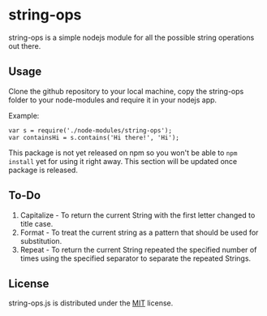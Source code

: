 # string-ops

string-ops is a simple nodejs module for all the possible string operations out there.

## Usage

Clone the github repository to your local machine, copy the string-ops folder to your node-modules and require it in your nodejs app.

Example:
```
var s = require('./node-modules/string-ops');
var containsHi = s.contains('Hi there!', 'Hi');
```

This package is not yet released on npm so you won't be able to ```npm install``` yet for using it right away.
This section will be updated once package is released.

## To-Do
1. Capitalize - To return the current String with the first letter changed to title case.
2. Format - To treat the current string as a pattern that should be used for substitution.
3. Repeat - To return the current String repeated the specified number of times using the specified separator to separate the repeated Strings.

## License

string-ops.js is distributed under the [MIT](https://github.com/azhz/string-ops/blob/master/LICENSE) license.

